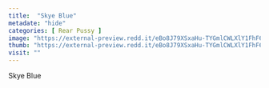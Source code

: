 ```yaml
---
title:  "Skye Blue"
metadate: "hide"
categories: [ Rear Pussy ]
image: "https://external-preview.redd.it/eBo8J79XSxaHu-TYGmlCWLXlY1FhF6SbOQ3hbfWTbXc.jpg?auto=webp&s=039d7d3c752264330c1a6e7f55583a95fcc06ad9"
thumb: "https://external-preview.redd.it/eBo8J79XSxaHu-TYGmlCWLXlY1FhF6SbOQ3hbfWTbXc.jpg?width=1080&crop=smart&auto=webp&s=f117e3a913c6a2ff93562d5e1fc6e6308ca62f24"
visit: ""
---
```

Skye Blue

